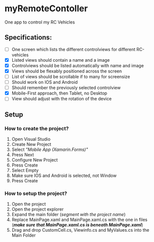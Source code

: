 # myRemoteContoller
One app to control my RC Vehicles

## Specifications:
- [ ] One screen which lists the different controlviews for different RC-vehicles
- [x] Listed views should contain a name and a image 
- [x] Controlviews should be listed automatically with name and image
- [x] Views should be flexably positioned across the screen
- [ ] List of views should be scrollable if to many for screensize
- [ ] Should work on IOS and Android
- [ ] Should remember the previously selected controlview
- [x] Mobile-First approach, then Tablet, no Desktop
- [ ] View should adjust with the rotation of the device

## Setup
### How to create the project?
1. Open Visual Studio
2. Create New Project
3. Select _"Mobile App (Xamarin.Forms)"_
4. Press Next
5. Configure New Project
6. Press Create
7. Select Empty
8. Make sure IOS and Android is selected, not Window
9. Press Create

### How to setup the project?
1. Open the project
2. Open the project explorer 
3. Expand the main folder (_segment with the project name_)
4. Replace MainPage.xaml and MainPage.xaml.cs with the one in files (___make sure that MainPage.xaml.cs is beneath MainPage.xaml___)
5. Drag and drop CustomCell.cs, Viewinfo.cs and MyValues.cs into the Main Folder
